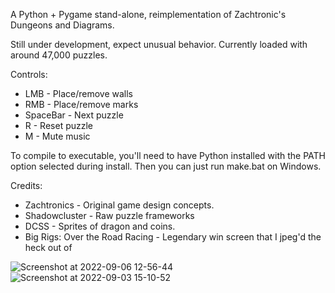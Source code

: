 A Python + Pygame stand-alone, reimplementation of Zachtronic's Dungeons and Diagrams.

Still under development, expect unusual behavior.
Currently loaded with around 47,000 puzzles.

Controls:
* LMB - Place/remove walls
* RMB - Place/remove marks
* SpaceBar - Next puzzle
* R - Reset puzzle
* M - Mute music

To compile to executable, you'll need to have Python installed with the PATH option
selected during install. Then you can just run make.bat on Windows.

Credits:
* Zachtronics                    - Original game design concepts.
* Shadowcluster                  - Raw puzzle frameworks
* DCSS                           - Sprites of dragon and coins.
* Big Rigs: Over the Road Racing - Legendary win screen that I jpeg'd the heck out of

![Screenshot at 2022-09-06 12-56-44](https://user-images.githubusercontent.com/10293645/188695933-a4a6edc0-c015-492c-bf01-0f2ee32f7765.png)
![Screenshot at 2022-09-03 15-10-52](https://user-images.githubusercontent.com/10293645/188696660-f85b2e39-d79d-4177-801e-f585a1078a16.png)

